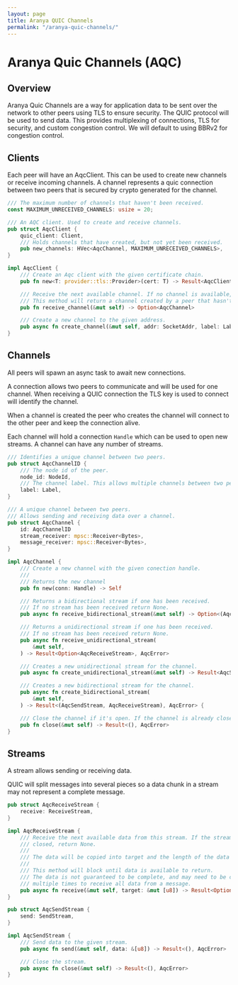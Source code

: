 ```yaml
---
layout: page
title: Aranya QUIC Channels
permalink: "/aranya-quic-channels/"
---
```


# Aranya Quic Channels (AQC)

## Overview

Aranya Quic Channels are a way for application data to be sent over the 
network to other peers using TLS to ensure security. The QUIC protocol will
be used to send data. This provides multiplexing of connections, TLS for
security, and custom congestion control. We will default to using BBRv2
for congestion control.

## Clients

Each peer will have an AqcClient. This can be used to create new channels
or receive incoming channels. A channel represents a quic connection
between two peers that is secured by crypto generated for the channel.

```rust
/// The maximum number of channels that haven't been received.
const MAXIMUM_UNRECEIVED_CHANNELS: usize = 20;

/// An AQC client. Used to create and receive channels.
pub struct AqcClient {
    quic_client: Client,
    /// Holds channels that have created, but not yet been received.
    pub new_channels: HVec<AqcChannel, MAXIMUM_UNRECEIVED_CHANNELS>,
}

impl AqcClient {
    /// Create an Aqc client with the given certificate chain.
    pub fn new<T: provider::tls::Provider>(cert: T) -> Result<AqcClient, AqcError> 

    /// Receive the next available channel. If no channel is available, return None.
    /// This method will return a channel created by a peer that hasn't been received yet.
    pub fn receive_channel(&mut self) -> Option<AqcChannel> 

    /// Create a new channel to the given address.
    pub async fn create_channel(&mut self, addr: SocketAddr, label: Label) -> Result<AqcChannel, AqcError> 
}
```

## Channels

All peers will spawn an async task to await new connections.

A connection allows two peers to communicate and will be used for one channel.
When receiving a QUIC connection the TLS key is used to connect will identify 
the channel.

When a channel is created the peer who creates the channel will connect to
the other peer and keep the connection alive. 

Each channel will hold a connection `Handle` which can be used to open new 
streams. A channel can have any number of streams.

```rust
/// Identifies a unique channel between two peers.
pub struct AqcChannelID {
    /// The node id of the peer.
    node_id: NodeId,
    /// The channel label. This allows multiple channels between two peers.
    label: Label,
}

/// A unique channel between two peers.
/// Allows sending and receiving data over a channel.
pub struct AqcChannel {
    id: AqcChannelID
    stream_receiver: mpsc::Receiver<Bytes>,
    message_receiver: mpsc::Receiver<Bytes>,
}

impl AqcChannel {
    /// Create a new channel with the given conection handle.
    ///
    /// Returns the new channel
    pub fn new(conn: Handle) -> Self

    /// Returns a bidirectional stream if one has been received. 
    /// If no stream has been received return None. 
    pub async fn receive_bidirectional_stream(&mut self) -> Option<(AqcSendStream, AqcReceiveStream)> 

    /// Returns a unidirectional stream if one has been received. 
    /// If no stream has been received return None. 
    pub async fn receive_unidirectional_stream(
        &mut self,
    ) -> Result<Option<AqcReceiveStream>, AqcError> 

    /// Creates a new unidirectional stream for the channel. 
    pub async fn create_unidirectional_stream(&mut self) -> Result<AqcSendStream, AqcError> 

    /// Creates a new bidirectional stream for the channel. 
    pub async fn create_bidirectional_stream(
        &mut self,
    ) -> Result<(AqcSendStream, AqcReceiveStream), AqcError> {

    /// Close the channel if it's open. If the channel is already closed, do nothing.
    pub fn close(&mut self) -> Result<(), AqcError>
}
```

## Streams
A stream allows sending or receiving data. 

QUIC will split messages into several pieces so a data chunk in a stream 
may not represent a complete message.

```rust
pub struct AqcReceiveStream {
    receive: ReceiveStream,
}

impl AqcReceiveStream {
    /// Receive the next available data from this stream. If the stream has been
    /// closed, return None.
    /// 
    /// The data will be copied into target and the length of the data will be returned.
    ///
    /// This method will block until data is available to return.
    /// The data is not guaranteed to be complete, and may need to be called
    /// multiple times to receive all data from a message.
    pub async fn receive(&mut self, target: &mut [u8]) -> Result<Option<usize>, AqcError> 
}

pub struct AqcSendStream {
    send: SendStream,
}

impl AqcSendStream {
    /// Send data to the given stream. 
    pub async fn send(&mut self, data: &[u8]) -> Result<(), AqcError> 

    /// Close the stream.
    pub async fn close(&mut self) -> Result<(), AqcError> 
}
```

